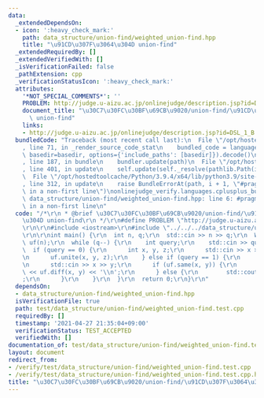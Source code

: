 ```yaml
---
data:
  _extendedDependsOn:
  - icon: ':heavy_check_mark:'
    path: data_structure/union-find/weighted_union-find.hpp
    title: "\u91CD\u307F\u3064\u304D union-find"
  _extendedRequiredBy: []
  _extendedVerifiedWith: []
  _isVerificationFailed: false
  _pathExtension: cpp
  _verificationStatusIcon: ':heavy_check_mark:'
  attributes:
    '*NOT_SPECIAL_COMMENTS*': ''
    PROBLEM: http://judge.u-aizu.ac.jp/onlinejudge/description.jsp?id=DSL_1_B
    document_title: "\u30C7\u30FC\u30BF\u69CB\u9020/union-find/\u91CD\u307F\u3064\u304D\
      \ union-find"
    links:
    - http://judge.u-aizu.ac.jp/onlinejudge/description.jsp?id=DSL_1_B
  bundledCode: "Traceback (most recent call last):\n  File \"/opt/hostedtoolcache/Python/3.9.4/x64/lib/python3.9/site-packages/onlinejudge_verify/documentation/build.py\"\
    , line 71, in _render_source_code_stat\n    bundled_code = language.bundle(stat.path,\
    \ basedir=basedir, options={'include_paths': [basedir]}).decode()\n  File \"/opt/hostedtoolcache/Python/3.9.4/x64/lib/python3.9/site-packages/onlinejudge_verify/languages/cplusplus.py\"\
    , line 187, in bundle\n    bundler.update(path)\n  File \"/opt/hostedtoolcache/Python/3.9.4/x64/lib/python3.9/site-packages/onlinejudge_verify/languages/cplusplus_bundle.py\"\
    , line 401, in update\n    self.update(self._resolve(pathlib.Path(included), included_from=path))\n\
    \  File \"/opt/hostedtoolcache/Python/3.9.4/x64/lib/python3.9/site-packages/onlinejudge_verify/languages/cplusplus_bundle.py\"\
    , line 312, in update\n    raise BundleErrorAt(path, i + 1, \"#pragma once found\
    \ in a non-first line\")\nonlinejudge_verify.languages.cplusplus_bundle.BundleErrorAt:\
    \ data_structure/union-find/weighted_union-find.hpp: line 6: #pragma once found\
    \ in a non-first line\n"
  code: "/*\r\n * @brief \u30C7\u30FC\u30BF\u69CB\u9020/union-find/\u91CD\u307F\u3064\
    \u304D union-find\r\n */\r\n#define PROBLEM \"http://judge.u-aizu.ac.jp/onlinejudge/description.jsp?id=DSL_1_B\"\
    \r\n\r\n#include <iostream>\r\n#include \"../../../data_structure/union-find/weighted_union-find.hpp\"\
    \r\n\r\nint main() {\r\n  int n, q;\r\n  std::cin >> n >> q;\r\n  WeightedUnionFind<int>\
    \ uf(n);\r\n  while (q--) {\r\n    int query;\r\n    std::cin >> query;\r\n  \
    \  if (query == 0) {\r\n      int x, y, z;\r\n      std::cin >> x >> y >> z;\r\
    \n      uf.unite(x, y, z);\r\n    } else if (query == 1) {\r\n      int x, y;\r\
    \n      std::cin >> x >> y;\r\n      if (uf.same(x, y)) {\r\n        std::cout\
    \ << uf.diff(x, y) << '\\n';\r\n      } else {\r\n        std::cout << \"?\\n\"\
    ;\r\n      }\r\n    }\r\n  }\r\n  return 0;\r\n}\r\n"
  dependsOn:
  - data_structure/union-find/weighted_union-find.hpp
  isVerificationFile: true
  path: test/data_structure/union-find/weighted_union-find.test.cpp
  requiredBy: []
  timestamp: '2021-04-27 21:35:04+09:00'
  verificationStatus: TEST_ACCEPTED
  verifiedWith: []
documentation_of: test/data_structure/union-find/weighted_union-find.test.cpp
layout: document
redirect_from:
- /verify/test/data_structure/union-find/weighted_union-find.test.cpp
- /verify/test/data_structure/union-find/weighted_union-find.test.cpp.html
title: "\u30C7\u30FC\u30BF\u69CB\u9020/union-find/\u91CD\u307F\u3064\u304D union-find"
---
```

